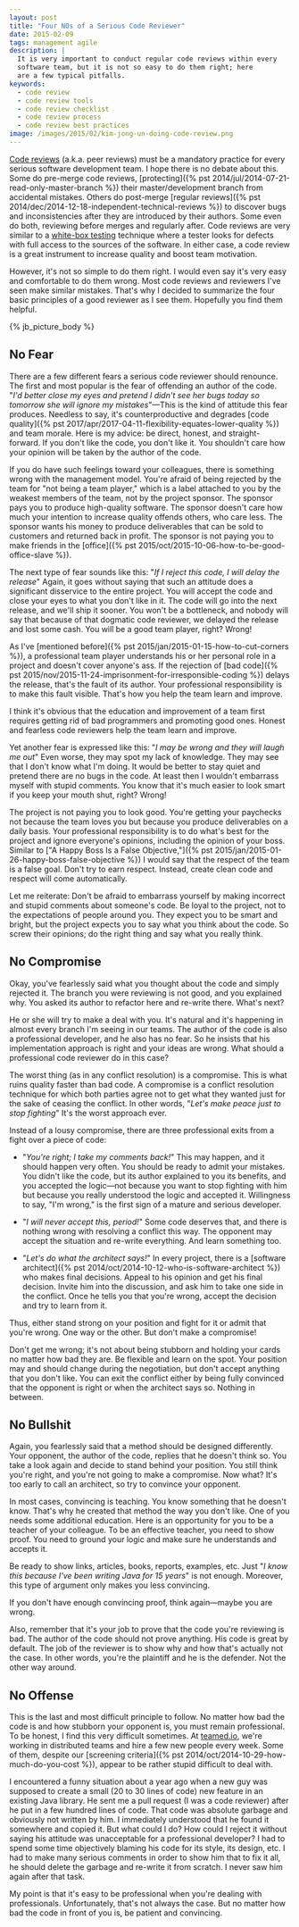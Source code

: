 ```yaml
---
layout: post
title: "Four NOs of a Serious Code Reviewer"
date: 2015-02-09
tags: management agile
description: |
  It is very important to conduct regular code reviews within every
  software team, but it is not so easy to do them right; here
  are a few typical pitfalls.
keywords:
  - code review
  - code review tools
  - code review checklist
  - code review process
  - code review best practices
image: /images/2015/02/kim-jong-un-doing-code-review.png
---
```


[Code reviews](http://en.wikipedia.org/wiki/Code_review)
(a.k.a. peer reviews) must be a mandatory practice for every
serious software development team. I hope there is no debate about this. Some
do pre-merge code reviews, [protecting]({% pst 2014/jul/2014-07-21-read-only-master-branch %})
their master/development branch from
accidental mistakes. Others do post-merge
[regular reviews]({% pst 2014/dec/2014-12-18-independent-technical-reviews %})
to discover bugs and inconsistencies after they are introduced by their
authors. Some even do both, reviewing before merges and regularly after. Code reviews
are very similar to a [white-box testing](http://en.wikipedia.org/wiki/White-box_testing)
technique where a tester looks for defects with full access to the sources of the software.
In either case, a code review is a great instrument to increase quality and
boost team motivation.

However, it's not so simple to do them right. I would even say it's
very easy and comfortable to do them wrong. Most code reviews
and reviewers I've seen make similar mistakes. That's why I decided
to summarize the four basic principles of a good reviewer as I see them.
Hopefully you find them helpful.

<!--more-->

{% jb_picture_body %}

## No Fear

There are a few different fears a serious code reviewer should renounce.
The first and most popular is the fear of offending an author of the code.
"_I'd better close my eyes and pretend I didn't see her bugs today so tomorrow she will ignore
my mistakes_"&mdash;This is the kind of attitude this fear produces. Needless to say, it's
counterproductive and degrades
[code quality]({% pst 2017/apr/2017-04-11-flexibility-equates-lower-quality %}) and team morale. Here is my advice:
be direct, honest, and straight-forward. If you don't like the code, you don't like it.
You shouldn't care how your opinion will be taken by the author of the code.

If you do have such feelings toward your colleagues, there is something
wrong with the management model. You're afraid of being rejected by the
team for "not being a team player," which is a label attached to you by
the weakest members of the team, not by the project sponsor. The sponsor
pays you to produce high-quality software. The sponsor doesn't care how much your
intention to increase quality offends others, who care less. The sponsor
wants his money to produce deliverables that can be sold to customers and
returned back in profit. The sponsor is not paying you to make friends in
the [office]({% pst 2015/oct/2015-10-06-how-to-be-good-office-slave %}).

The next type of fear sounds like this: "_If I reject this code, I will delay the release_"
Again, it goes without saying that such an attitude does a significant disservice to the entire project.
You will accept the code and close your eyes to what you don't like
in it. The code will go into the next release, and we'll ship it sooner.
You won't be a bottleneck, and nobody will say that because of that
dogmatic code reviewer, we delayed the release and lost some cash. You will
be a good team player, right? Wrong!

As I've [mentioned before]({% pst 2015/jan/2015-01-15-how-to-cut-corners %}), a professional
team player understands his or her personal role in a project and doesn't cover
anyone's ass. If the rejection of
[bad code]({% pst 2015/nov/2015-11-24-imprisonment-for-irresponsible-coding %}) delays the release, that's
the fault of its author. Your professional responsibility is to make this fault visible.
That's how you help the team learn and improve.

I think it's obvious that the education and improvement of a team first requires
getting rid of bad programmers and promoting good ones. Honest and fearless
code reviewers help the team learn and improve.

Yet another fear is expressed like this: "_I may be wrong and they will laugh me out_"
Even worse, they may spot my lack of knowledge. They may
see that I don't know what I'm doing. It would be better to stay quiet and pretend
there are no bugs in the code. At least then I wouldn't embarrass myself
with stupid comments. You know that it's much easier to look smart if you keep
your mouth shut, right? Wrong!

The project is not paying you to look good. You're getting your paychecks
not because the team loves you but because you produce deliverables on
a daily basis. Your professional responsibility is to do what's best
for the project and ignore everyone's opinions, including the opinion of your
boss. Similar to ["A Happy Boss Is a False Objective,"]({% pst 2015/jan/2015-01-26-happy-boss-false-objective %})
I would say that the respect of the team is a false goal. Don't try to earn respect.
Instead, create clean code and respect will come automatically.

Let me reiterate: Don't be afraid to embarrass yourself by making incorrect and stupid comments
about someone's code. Be loyal to the project, not to the expectations of
people around you. They expect you to be smart and bright, but the project
expects you to say what you think about the code. So screw their opinions;
do the right thing and say what you really think.

## No Compromise

Okay, you've fearlessly said what you thought about the code and simply rejected it.
The branch you were reviewing is not good, and you explained why. You asked
its author to refactor here and re-write there. What's next?

He or she will try to make a deal with you. It's natural and it's
happening in almost every branch I'm seeing in our teams. The author of the
code is also a professional developer, and he also has no fear. So he insists
that his implementation approach is right and your ideas are wrong. What
should a professional code reviewer do in this case?

The worst thing (as in any conflict resolution) is a compromise. This is what
ruins quality faster than bad code. A compromise
is a conflict resolution technique for which both parties agree not to get
what they wanted just for the sake of ceasing the conflict. In other words,
"_Let's make peace just to stop fighting_" It's the worst approach ever.

Instead of a lousy compromise, there are three professional exits from a fight
over a piece of code:

 * "_You're right; I take my comments back!_" This may happen, and it should
 happen very often. You should be ready to admit your mistakes. You didn't like
 the code, but its author explained to you its benefits, and you accepted
 the logic&mdash;not because you want to stop fighting with him but because
 you really understood the logic and accepted it. Willingness to say, "I'm wrong,"
 is the first sign of a mature and serious developer.

 * "_I will never accept this, period!_" Some code deserves that, and there
 is nothing wrong with resolving a conflict this way. The opponent may accept
 the situation and re-write everything. And learn something too.

 * "_Let's do what the architect says!_" In every project, there is
 a [software architect]({% pst 2014/oct/2014-10-12-who-is-software-architect %})
 who makes final decisions. Appeal to his opinion and get his final decision.
 Invite him into the discussion, and ask him to take one side in the conflict. Once
 he tells you that you're wrong, accept the decision and try to learn from it.

Thus, either stand strong on your position and fight for it or admit that you're
wrong. One way or the other. But don't make a compromise!

Don't get me wrong; it's not about being stubborn and holding your cards
no matter how bad they are. Be flexible and learn on the spot. Your position
may and should change during the negotiation, but don't accept anything that
you don't like. You can exit the conflict either by being fully convinced that the
opponent is right or when the architect says so. Nothing in between.

## No Bullshit

Again, you fearlessly said that a method should be designed differently.
Your opponent, the author of the code, replies that he doesn't think so.
You take a look again and decide to stand behind your position. You still think
you're right, and you're not going to make a compromise. Now what?
It's too early to call an architect, so try to convince your opponent.

In most cases, convincing is teaching. You know something that he doesn't know.
That's why he created that method the way you don't like. One of you needs
some additional education. Here is an opportunity for you to be a teacher
of your colleague. To be an effective teacher, you need to show proof. You
need to ground your logic and make sure he understands and accepts it.

Be ready to show links, articles, books, reports, examples, etc. Just
"_I know this because I've been writing Java for 15 years_" is not enough. Moreover,
this type of argument only makes you less convincing.

If you don't have enough convincing proof, think again&mdash;maybe you are wrong.

Also, remember that it's your job to prove that the code you're reviewing
is bad. The author of the code should not prove anything. His code is great
by default. The job of the reviewer is to show why and how that's actually not the case.
In other words, you're the plaintiff and he is the defender. Not the other way around.

## No Offense

This is the last and most difficult principle to follow. No matter how bad the
code is and how stubborn your opponent is, you must remain professional. To be honest,
I find this very difficult sometimes. At [teamed.io](http://www.teamed.io),
we're working in distributed teams and hire a few new people every week. Some
of them, despite our [screening criteria]({% pst 2014/oct/2014-10-29-how-much-do-you-cost %}),
appear to be rather <span class="strike">stupid</span> difficult to deal with.

I encountered a funny situation about a year ago when a new guy was supposed to
create a small (20 to 30 lines of code) new feature in an existing Java library. He sent me a pull
request (I was a code reviewer) after he put in a few hundred lines of code.
That code was absolute garbage and obviously not written by him. I immediately
understood that he found it somewhere and copied it. But what could I do?
How could I reject it without saying his attitude was unacceptable
for a professional developer? I had to spend some time objectively blaming
his code for its style, its design, etc. I had to make many serious
comments in order to show him that to fix it all, he should
delete the garbage and re-write it from scratch. I never saw him again
after that task.

My point is that it's easy to be professional when you're dealing with
professionals. Unfortunately, that's not always the case. But no matter how
bad the code in front of you is, be patient and convincing.

